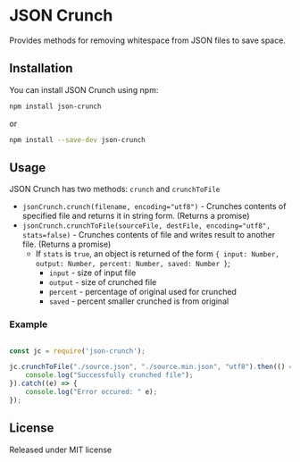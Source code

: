 # JSON Crunch

Provides methods for removing whitespace from JSON files to save space.

## Installation

You can install JSON Crunch using npm:

```bash
npm install json-crunch
```

or

```bash
npm install --save-dev json-crunch
```

## Usage

JSON Crunch has two methods: `crunch` and `crunchToFile`

- `jsonCrunch.crunch(filename, encoding="utf8")` - Crunches contents of specified file and returns it in string form. (Returns a promise)
- `jsonCrunch.crunchToFile(sourceFile, destFile, encoding="utf8", stats=false)` - Crunches contents of file and writes result to another file. (Returns a promise)
	- If `stats` is `true`, an object is returned of the form `{ input: Number, output: Number, percent: Number, saved: Number }`;
		- `input` - size of input file
		- `output` - size of crunched file
		- `percent` - percentage of original used for crunched
		- `saved` - percent smaller crunched is from original


### Example

```javascript

const jc = require('json-crunch');

jc.crunchToFile("./source.json", "./source.min.json", "utf8").then(() = > {
	console.log("Successfully crunched file");
}).catch((e) => {
	console.log("Error occured: " e);
});
```

## License

Released under MIT license